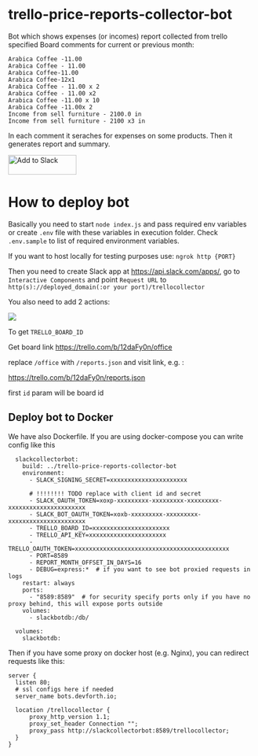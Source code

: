 # trello-price-reports-collector-bot

Bot which shows expenses (or incomes) report collected from trello specified Board comments for current or previous month:

```
Arabica Coffee -11.00
Arabica Coffee - 11.00
Arabica Coffee-11.00
Arabica Coffee-12x1
Arabica Coffee - 11.00 x 2
Arabica Coffee - 11.00 x2
Arabica Coffee -11.00 x 10
Arabica Coffee -11.00x 2
Income from sell furniture - 2100.0 in
Income from sell furniture - 2100 x3 in
```

In each comment it seraches for expenses on some products. Then it generates report and summary.


<a href="https://slack.com/oauth/authorize?client_id=600874865104.687770067671&scope=commands,chat:write:bot,files:write:user,bot"><img alt="Add to Slack" height="40" width="139" src="https://platform.slack-edge.com/img/add_to_slack.png" srcset="https://platform.slack-edge.com/img/add_to_slack.png 1x, https://platform.slack-edge.com/img/add_to_slack@2x.png 2x"></a>


# How to deploy bot

Basically you need to start `node index.js` and pass required env variables or create `.env` file with these variables in execution folder. Check `.env.sample` to list of required environment variables.

If you want to host locally for testing purposes use: `ngrok http {PORT}`

Then you need to create Slack app at https://api.slack.com/apps/, go to `Interactive Components` and point `Request URL` to `http(s)://deployed_domain(:or your port)/trellocollector`

You also need to add 2 actions:

![](https://maketips.net/media/uploads/2019/07/07/pvzKRu5V7tSu7DJncm22kE-3e72e872.png)

To get `TRELLO_BOARD_ID`

Get board link
https://trello.com/b/12daFy0n/office

replace `/office` with `/reports.json` and visit link, e.g. :

https://trello.com/b/12daFy0n/reports.json

first `id` param will be board id

## Deploy bot to Docker

We have also Dockerfile. If you are using docker-compose you can write config like this

```
  slackcollectorbot:
    build: ../trello-price-reports-collector-bot
    environment:
      - SLACK_SIGNING_SECRET=xxxxxxxxxxxxxxxxxxxxxx
      
      # !!!!!!!! TODO replace with client id and secret
      - SLACK_OAUTH_TOKEN=xoxp-xxxxxxxxx-xxxxxxxxx-xxxxxxxxx-xxxxxxxxxxxxxxxxxxxxxx 
      - SLACK_BOT_OAUTH_TOKEN=xoxb-xxxxxxxxx-xxxxxxxxx-xxxxxxxxxxxxxxxxxxxxxx
      - TRELLO_BOARD_ID=xxxxxxxxxxxxxxxxxxxxxx
      - TRELLO_API_KEY=xxxxxxxxxxxxxxxxxxxxxx
      - TRELLO_OAUTH_TOKEN=xxxxxxxxxxxxxxxxxxxxxxxxxxxxxxxxxxxxxxxxxxxx
      - PORT=8589
      - REPORT_MONTH_OFFSET_IN_DAYS=16
      - DEBUG=express:*  # if you want to see bot proxied requests in logs
    restart: always
    ports:
      - "8589:8589"  # for security specify ports only if you have no proxy behind, this will expose ports outside
    volumes:
      - slackbotdb:/db/
      
  volumes:
    slackbotdb:
```

Then if you have some proxy on docker host (e.g. Nginx), you can redirect requests like this:

```
server {
  listen 80;
  # ssl configs here if needed
  server_name bots.devforth.io;

  location /trellocollector {
      proxy_http_version 1.1;
      proxy_set_header Connection "";
      proxy_pass http://slackcollectorbot:8589/trellocollector;
  }
}
```
